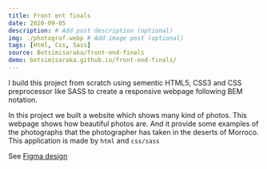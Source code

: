 ```yaml
---
title: Front ent finals
date: 2020-09-05
description: # Add post description (optional)
img: ./photograf.webp # Add image post (optional)
tags: [Html, Css, Sass]
source: Betsimisaraka/front-end-finals
demo: betsimisaraka.github.io/front-end-finals/
---
```


I build this project from scratch using sementic HTML5, CSS3 and CSS preprocessor like SASS to create a responsive webpage following BEM notation.

In this project we built a website which shows many kind of photos. This webpage shows how beautiful photos are. And it provide some examples of the photographs that the photographer has taken in the deserts of Morroco. This application is made by `html` and `css/sass`

See [Figma design](https://www.figma.com/file/VgF87mULloYb7HZ1EMCRzU/Laaqiq-1-Portfolio-detail-Responsive?node-id=0%3A1)
